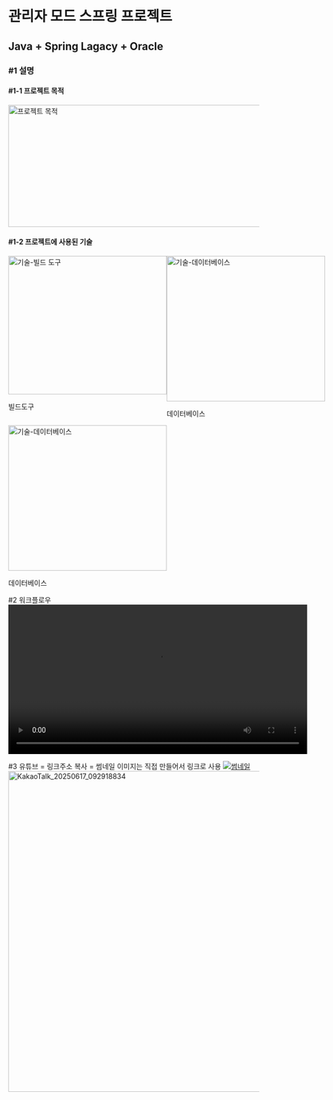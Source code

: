 <h1>관리자 모드 스프링 프로젝트</h1>
<h2>Java + Spring Lagacy + Oracle</h2>


<h3>#1 설명</h3>

<h4>#1-1 프로젝트 목적</h4>
<img src="https://github.com/user-attachments/assets/5d9e6bd0-5b31-4e0b-a72d-f816eeacc6e9" width="665" height="245" alt="프로젝트 목적" />

<h4>#1-2 프로젝트에 사용된 기술</h4>
<div class="list" style="display:flex;">
  <div>
    <img width="318" height="278" alt="기술-빌드 도구" src="https://github.com/user-attachments/assets/6e05b928-a08a-40a1-b430-0806a0441746" />
    <p>빌드도구</p>
  </div>
  <div>
    <img width="318" height="292" alt="기술-데이터베이스" src="https://github.com/user-attachments/assets/df4ca761-d502-44a0-a525-ebb9f80b0eaa" />
    <p>데이터베이스</p>
  </div>
</div>
      <img width="318" height="292" alt="기술-데이터베이스" src="https://github.com/user-attachments/assets/df4ca761-d502-44a0-a525-ebb9f80b0eaa" />
      <p>데이터베이스</p>
    </li>
  </ul>
</div>


#2 워크플로우
<video src="https://github.com/user-attachments/assets/2dacdae3-601f-41af-9984-35f8e2251152" control width="600" />

#3 유튜브 = 링크주소 복사 = 썸네일 이미지는 직접 만들어서 링크로 사용
<a href ="https://www.youtube.com/watch?v=CQtrGGC_dko">
  <img src="#" alt="썸네일" />
</a>
<img width="981" height="644" alt="KakaoTalk_20250617_092918834" src="https://github.com/user-attachments/assets/41f69709-6d64-449f-b6c5-61c9264436d3" />
